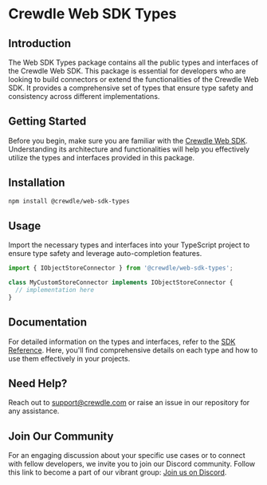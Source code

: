 # Crewdle Web SDK Types

## Introduction

The Web SDK Types package contains all the public types and interfaces of the Crewdle Web SDK. This package is essential for developers who are looking to build connectors or extend the functionalities of the Crewdle Web SDK. It provides a comprehensive set of types that ensure type safety and consistency across different implementations.

## Getting Started

Before you begin, make sure you are familiar with the [Crewdle Web SDK](https://www.npmjs.com/package/@crewdle/web-sdk). Understanding its architecture and functionalities will help you effectively utilize the types and interfaces provided in this package.

## Installation

```bash
npm install @crewdle/web-sdk-types
```

## Usage

Import the necessary types and interfaces into your TypeScript project to ensure type safety and leverage auto-completion features.

```TypeScript
import { IObjectStoreConnector } from '@crewdle/web-sdk-types';

class MyCustomStoreConnector implements IObjectStoreConnector {
  // implementation here
}
```

## Documentation

For detailed information on the types and interfaces, refer to the [SDK Reference](https://docs.crewdle.com). Here, you'll find comprehensive details on each type and how to use them effectively in your projects.

## Need Help?

Reach out to support@crewdle.com or raise an issue in our repository for any assistance.

## Join Our Community

For an engaging discussion about your specific use cases or to connect with fellow developers, we invite you to join our Discord community. Follow this link to become a part of our vibrant group: [Join us on Discord](https://discord.gg/XJ3scBYX).
